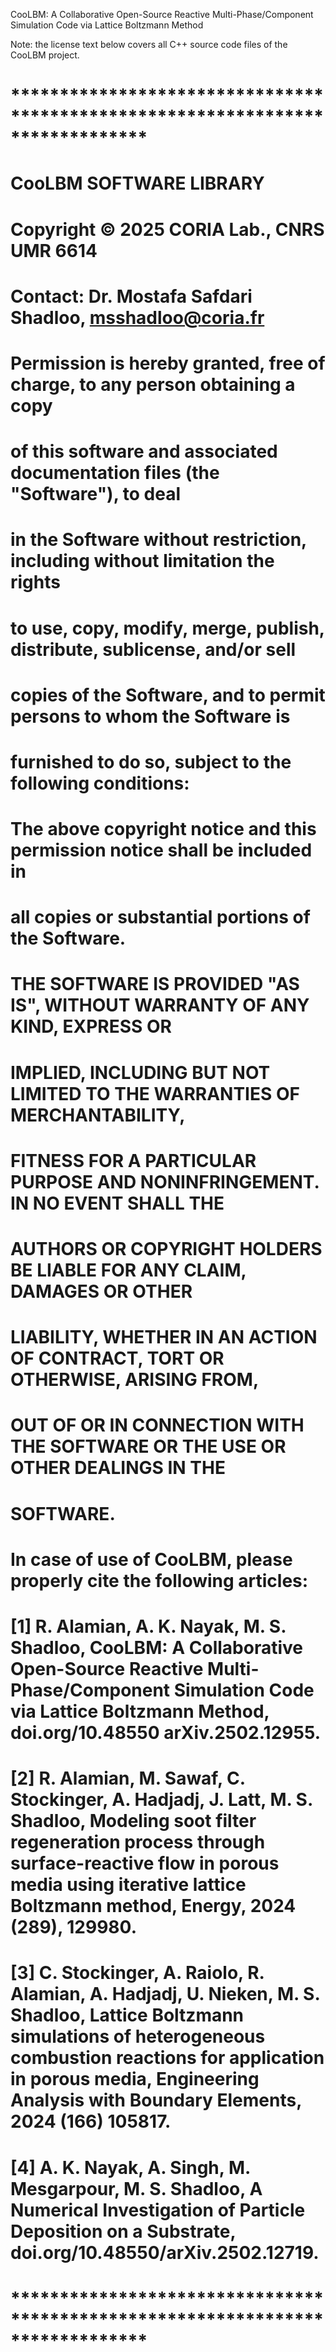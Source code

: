 CooLBM: A Collaborative Open-Source Reactive Multi-Phase/Component Simulation Code via Lattice Boltzmann Method

Note: the license text below covers all C++ source code files of the CooLBM project.

# ******************************************************************************
# CooLBM SOFTWARE LIBRARY

# Copyright ©️ 2025 CORIA Lab., CNRS UMR 6614
# Contact: Dr. Mostafa Safdari Shadloo, msshadloo@coria.fr

# Permission is hereby granted, free of charge, to any person obtaining a copy
# of this software and associated documentation files (the "Software"), to deal
# in the Software without restriction, including without limitation the rights
# to use, copy, modify, merge, publish, distribute, sublicense, and/or sell
# copies of the Software, and to permit persons to whom the Software is
# furnished to do so, subject to the following conditions:

# The above copyright notice and this permission notice shall be included in
# all copies or substantial portions of the Software.

# THE SOFTWARE IS PROVIDED "AS IS", WITHOUT WARRANTY OF ANY KIND, EXPRESS OR
# IMPLIED, INCLUDING BUT NOT LIMITED TO THE WARRANTIES OF MERCHANTABILITY,
# FITNESS FOR A PARTICULAR PURPOSE AND NONINFRINGEMENT. IN NO EVENT SHALL THE
# AUTHORS OR COPYRIGHT HOLDERS BE LIABLE FOR ANY CLAIM, DAMAGES OR OTHER
# LIABILITY, WHETHER IN AN ACTION OF CONTRACT, TORT OR OTHERWISE, ARISING FROM,
# OUT OF OR IN CONNECTION WITH THE SOFTWARE OR THE USE OR OTHER DEALINGS IN THE
# SOFTWARE.

# In case of use of CooLBM, please properly cite the following articles:
# [1] R. Alamian, A. K. Nayak, M. S. Shadloo, CooLBM: A Collaborative Open-Source Reactive Multi-Phase/Component Simulation Code via Lattice Boltzmann Method, doi.org/10.48550 arXiv.2502.12955.
# [2] R. Alamian, M. Sawaf, C. Stockinger, A. Hadjadj, J. Latt, M. S. Shadloo, Modeling soot filter regeneration process through surface-reactive flow in porous media using iterative lattice Boltzmann method, Energy, 2024 (289), 129980.
# [3] C. Stockinger, A. Raiolo, R. Alamian, A. Hadjadj, U. Nieken, M. S. Shadloo, Lattice Boltzmann simulations of heterogeneous combustion reactions for application in porous media, Engineering Analysis with Boundary Elements, 2024 (166) 105817.
# [4] A. K. Nayak, A. Singh, M. Mesgarpour, M. S. Shadloo, A Numerical Investigation of Particle Deposition on a Substrate, doi.org/10.48550/arXiv.2502.12719.
# ******************************************************************************
